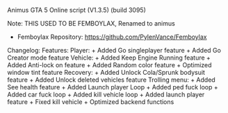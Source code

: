 
Animus GTA 5 Online script (V1.3.5)
(build 3095)

Note: THIS USED TO BE FEMBOYLAX, Renamed to animus

+ Femboylax Repository: https://github.com/PylenVance/Femboylax

Changelog:
Features:
  Player:
     + Added Go singleplayer feature
     + Added Go Creator mode feature
  Vehicle:
     + Added Keep Engine Running feature
     + Added Anti-lock on feature
     + Added Random color feature
     + Optimized window tint feature
  Recovery: 
     + Added Unlock Cola/Sprunk bodysuit feature
     + Added Unlock deleted vehicles feature
  Trolling menu:
     + Added See health feature
     + Added Launch player Loop
     + Added ped fuck loop
     + Added car fuck loop
     + Added kill vehicle loop
     + Added launch player feature
     + Fixed kill vehicle 
     + Optimized backend functions
